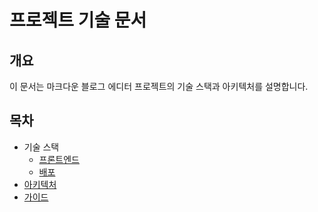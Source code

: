 # 프로젝트 기술 문서

## 개요

이 문서는 마크다운 블로그 에디터 프로젝트의 기술 스택과 아키텍처를 설명합니다.

## 목차

- 기술 스택
  - [프론트엔드](./docs/tech-stack/frontend.md)
  - [배포](./docs/tech-stack/deployment.md)
- [아키텍처](./docs/architecture)
- [가이드](./docs/guides)
